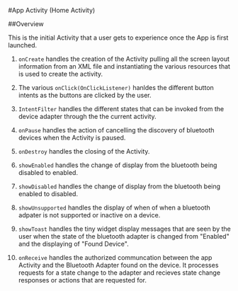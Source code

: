 #App Activity (Home Activity)

##Overview

This is the initial Activity that a user gets to experience once the App is first launched.

1. `onCreate` handles the creation of the Activity pulling all the screen layout information from an XML file and instantiating the various resources that is used to create the activity.

2. The various `onClick(OnClickListener)` hanldes the different button intents as the buttons are clicked by the user.

3. `IntentFilter` handles the different states that can be invoked from the device adapter through the the current activity.

4. `onPause` handles the action of cancelling the discovery of bluetooth devices when the Activity is paused.

5. `onDestroy` handles the closing of the Activity.

6. `showEnabled`  handles the change of display from the bluetooth being disabled to enabled.

7. `showDisabled`  handles the change of display from the bluetooth being enabled to disabled.

8. `showUnsupported` handles the display of when of when a bluetooth adpater is not supported or inactive on a device.

9. `showToast` handles the tiny widget display messages that are seen by the user when the state of the bluetooth adapter is changed from "Enabled" and the displaying of "Found Device".

10. `onReceive` handles the authorized communcation between the app Activity and the Bluetooth Adapter found on the device. It processes requests for a state change to the adapter and recieves state change responses or actions that are requested for.
